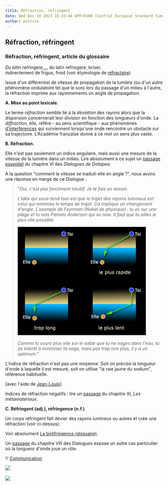 ```yaml
---
title: Réfraction, réfringent
date: Wed Dec 20 2023 16:33:44 GMT+0100 (Central European Standard Time)
author: postite
---
```


## Réfraction, réfringent
### Réfraction, réfringent, article du glossaire
 _Du latin_ refringere_,_ du latin refringere, briser,  
indirectement de frigus, froid (voir étymologie de [réfractaire](refractaire.html))

Issue d'un différentiel de vitesse de propagation de la lumière (ou d'un autre phénomène ondulatoire tel que le son) lors du passage d'un milieu à l'autre, la réfraction imprime aux rayonnements un angle de propagation.

**A. Mise au point lexicale.**

Le terme _réfraction_ semble lié à la _déviation_ des rayons alors que la _dispersion_ concernerait leur _division_ en fonction des longueurs d'onde. La _diffraction_, elle, réfère - au sens scientifique - aux phénomènes [d'interférences](chap08interferences.html) qui surviennent lorsqu'une onde rencontre un obstacle sur sa trajectoire. L'Académie française donne à ce mot un sens plus vaste.

**B. Réfraction.**

Elle n'est pas seulement un indice angulaire, mais aussi une mesure de la vitesse de la lumière dans un milieu. Lire absolument à ce sujet un [passage essentiel](chap06polaris.html#indicerefraction) du chapitre VI des _Dialogues de Dotapea_.

A la question "comment la vitesse se traduit-elle en angle ?", nous avons une réponse en marge de ce _Dialogue_ :

> "_Oui, c'est pas forcément intuitif. Je te fais un dessin._
> 
> _L'idée qui sous-tend tout est que le trajet des rayons lumineux est celui qui minimise le temps de trajet. Ca implique un changement d'angle. L'exemple de Feynman (Nobel de physique) : tu es sur une plage et tu vois Pamela Anderson qui se noie. Il faut que tu ailles le plus vite possible._
> 
> _![](images/refraction.jpg)_
> 
> _Comme tu cours plus vite sur le sable que tu ne nages dans l'eau, tu as intérêt à minimiser ta nage, mais pas trop non plus, il y a un optimum._"

L'indice de réfraction n'est pas une moyenne. Soit on précise la longueur d'onde à laquelle il est mesuré, soit on utilise "la raie jaune du sodium", référence habituelle.

\[avec l'aide de [Jean-Louis](quinoussommes.html#jeanlouis)\]

Indices de réfraction négatifs : lire un [passage](chap11metamateriaux.html#indicerefractionnega) du chapitre XI, _Les métamatériaux_.

**C. Réfringent (adj.), réfringence (n.f.)**

Un corps réfringent fait dévier des rayons lumineux ou autres et crée une réfraction (voir ci-dessus).

Voir absolument [La biréfringence (glossaire)](birefringence.html).

Un [passage](chap08interferences.html#refraction) du chapitre VIII des Dialogues expose un autre cas particulier où la longueur d'onde joue un rôle.



![](images/flechebas.gif) [Communication](http://www.artrealite.com/annonceurs.htm) 

[![](https://cbonvin.fr/sites/regie.artrealite.com/visuels/campagne1.png)](index-2.html#20131014)

![](https://cbonvin.fr/sites/regie.artrealite.com/visuels/campagne2.png)